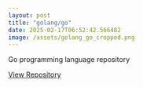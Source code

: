 ```yaml
---
layout: post
title: "golang/go"
date: 2025-02-17T06:52:42.566482
image: /assets/golang_go_cropped.png
---
```


Go programming language repository

[View Repository](https://github.com/golang/go)
